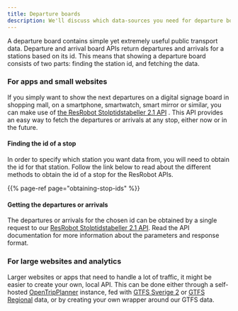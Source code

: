 ```yaml
---
title: Departure boards
description: We'll discuss which data-sources you need for departure boards
---
```


A departure board contains simple yet extremely useful public transport data. Departure and arrival board APIs return
departures and arrivals for a stations based on its id. This means that showing a departure board consists of two parts:
finding the station id, and fetching the data.

### For apps and small websites

If you simply want to show the next departures on a digital signage board in shopping mall, on a smartphone, smartwatch,
smart mirror or similar, you can make use
of [the ResRobot Stolptidstabeller 2.1 API](/api/trafiklab-apis/resrobot-v21/timetables.md)
. This API provides an easy way to fetch the departures or arrivals at any stop, either now or in the future.

#### Finding the id of a stop

In order to specify which station you want data from, you will need to obtain the id for that station. Follow the link
below to read about the different methods to obtain the id of a stop for the ResRobot APIs.

{{% page-ref page="obtaining-stop-ids" %}}

#### Getting the departures or arrivals

The departures or arrivals for the chosen id can be obtained by a single request to
our [ResRobot Stolptidstabeller 2.1 API](/api/trafiklab-apis/resrobot-v21/timetables.md).
Read the API documentation for more information about the parameters and response format.

### For large websites and analytics

Larger websites or apps that need to handle a lot of traffic, it might be easier to create your own, local API. This can
be done either through a self-hosted [OpenTripPlanner](https://github.com/opentripplanner) instance, fed
with [GTFS Sverige 2](/api/trafiklab-apis/gtfs-sverige-2/)
or [GTFS Regional](/api/trafiklab-apis/gtfs-regional/) data, or by creating your own
wrapper around our GTFS data.
